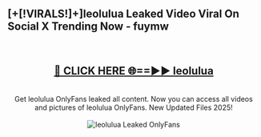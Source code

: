 <h2>[+[!VIRALS!]+]leolulua Leaked Video Viral On Social X Trending Now - fuymw</h2>
<br>
<div align="center">
<h2><a href="https://libra.edu.pl?leolulua" rel="nofollow">🔴 CLICK HERE 🌐==►► leolulua</a></h2>
<br>
Get leolulua OnlyFans leaked all content. Now you can access all videos and pictures of leolulua OnlyFans. New Updated Files 2025!
<br>
<br>
<a href="https://libra.edu.pl?leolulua" rel="nofollow" data-target="animated-image.originalLink"><img src="https://i.ibb.co.com/WyWwxjT/player-gif2.gif" alt="leolulua Leaked OnlyFans" style="max-width: 100%; display: inline-block;" data-target="animated-image.originalImage"></a>
</div>
<br>
